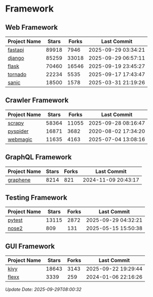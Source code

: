 # Framework

## Web Framework
| Project Name | Stars | Forks | Last Commit |
| ------------ | ----- | ----- | ----------- |
| [fastapi](https://github.com/fastapi/fastapi) | 89918 | 7946 | 2025-09-29 03:34:21 |
| [django](https://github.com/django/django) | 85259 | 33018 | 2025-09-29 06:57:11 |
| [flask](https://github.com/pallets/flask) | 70460 | 16546 | 2025-09-19 23:45:27 |
| [tornado](https://github.com/tornadoweb/tornado) | 22234 | 5535 | 2025-09-17 17:43:47 |
| [sanic](https://github.com/sanic-org/sanic) | 18500 | 1578 | 2025-03-31 21:19:26 |

## Crawler Framework
| Project Name | Stars | Forks | Last Commit |
| ------------ | ----- | ----- | ----------- |
| [scrapy](https://github.com/scrapy/scrapy) | 58364 | 11055 | 2025-09-28 08:16:47 |
| [pyspider](https://github.com/binux/pyspider) | 16871 | 3682 | 2020-08-02 17:34:20 |
| [webmagic](https://github.com/code4craft/webmagic) | 11635 | 4163 | 2025-07-04 13:08:16 |

## GraphQL Framework
| Project Name | Stars | Forks | Last Commit |
| ------------ | ----- | ----- | ----------- |
| [graphene](https://github.com/graphql-python/graphene) | 8214 | 821 | 2024-11-09 20:43:17 |

## Testing Framework
| Project Name | Stars | Forks | Last Commit |
| ------------ | ----- | ----- | ----------- |
| [pytest](https://github.com/pytest-dev/pytest) | 13115 | 2872 | 2025-09-29 04:32:21 |
| [nose2](https://github.com/nose-devs/nose2) | 809 | 131 | 2025-05-15 15:50:38 |

## GUI Framework
| Project Name | Stars | Forks | Last Commit |
| ------------ | ----- | ----- | ----------- |
| [kivy](https://github.com/kivy/kivy) | 18643 | 3143 | 2025-09-22 19:29:44 |
| [flexx](https://github.com/flexxui/flexx) | 3339 | 259 | 2024-01-06 22:16:26 |

*Update Date: 2025-09-29T08:00:32*